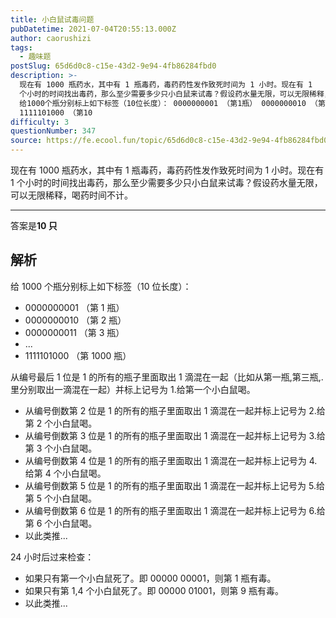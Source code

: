 ```yaml
---
title: 小白鼠试毒问题
pubDatetime: 2021-07-04T20:55:13.000Z
author: caorushizi
tags:
  - 趣味题
postSlug: 65d6d0c8-c15e-43d2-9e94-4fb86284fbd0
description: >-
  现在有 1000 瓶药水，其中有 1 瓶毒药，毒药药性发作致死时间为 1 小时。现在有 1
  个小时的时间找出毒药，那么至少需要多少只小白鼠来试毒？假设药水量无限，可以无限稀释，喝药时间不计。 答案是10只 解析
  给1000个瓶分别标上如下标签（10位长度）： 0000000001 （第1瓶） 0000000010 （第2瓶） 0000000011 （第3瓶） ...
  1111101000 （第10
difficulty: 3
questionNumber: 347
source: https://fe.ecool.fun/topic/65d6d0c8-c15e-43d2-9e94-4fb86284fbd0
---
```


现在有 1000 瓶药水，其中有 1 瓶毒药，毒药药性发作致死时间为 1 小时。现在有 1 个小时的时间找出毒药，那么至少需要多少只小白鼠来试毒？假设药水量无限，可以无限稀释，喝药时间不计。

---

答案是**10 只**

## 解析

给 1000 个瓶分别标上如下标签（10 位长度）：

- 0000000001 （第 1 瓶）
- 0000000010 （第 2 瓶）
- 0000000011 （第 3 瓶）
- ...
- 1111101000 （第 1000 瓶）

从编号最后 1 位是 1 的所有的瓶子里面取出 1 滴混在一起（比如从第一瓶,第三瓶,.里分别取出一滴混在一起）并标上记号为 1.给第一个小白鼠喝。

- 从编号倒数第 2 位是 1 的所有的瓶子里面取出 1 滴混在一起并标上记号为 2.给第 2 个小白鼠喝。
- 从编号倒数第 3 位是 1 的所有的瓶子里面取出 1 滴混在一起并标上记号为 3.给第 3 个小白鼠喝。
- 从编号倒数第 4 位是 1 的所有的瓶子里面取出 1 滴混在一起并标上记号为 4.给第 4 个小白鼠喝。
- 从编号倒数第 5 位是 1 的所有的瓶子里面取出 1 滴混在一起并标上记号为 5.给第 5 个小白鼠喝。
- 从编号倒数第 6 位是 1 的所有的瓶子里面取出 1 滴混在一起并标上记号为 6.给第 6 个小白鼠喝。
- 以此类推...

24 小时后过来检查：

- 如果只有第一个小白鼠死了。即 00000 00001，则第 1 瓶有毒。
- 如果只有第 1,4 个小白鼠死了。即 00000 01001，则第 9 瓶有毒。
- 以此类推...
